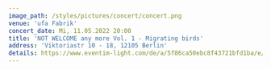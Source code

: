```yaml
---
image_path: /styles/pictures/concert/concert.png
venue: 'ufa Fabrik'
concert_date: Mi, 11.05.2022 20:00
title: 'NOT WELCOME any more Vol. 1 - Migrating birds'
address: 'Viktoriastr 10 - 18, 12105 Berlin'
details: https://www.eventim-light.com/de/a/5f86ca50ebc8f43721bfd1ba/e/62557e708d5a097fe4f933f7/ 
---
```

